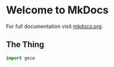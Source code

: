 # Welcome to MkDocs

For full documentation visit [mkdocs.org](https://www.mkdocs.org).

## The Thing

```py
import geco


```